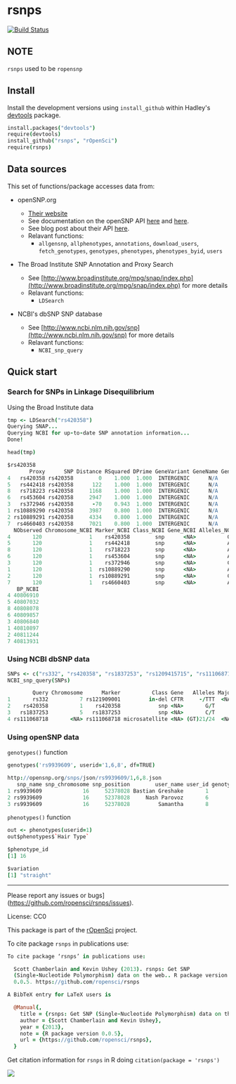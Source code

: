 rsnps
=======

[![Build Status](https://api.travis-ci.org/ropensci/rsnps.png)](https://travis-ci.org/ropensci/rsnps)

## NOTE
`rsnps` used to be `ropensnp`

## Install 
Install the development versions using `install_github` within Hadley's [devtools](https://github.com/hadley/devtools) package.

```coffee
install.packages("devtools")
require(devtools)
install_github("rsnps", "rOpenSci")
require(rsnps)
```

## Data sources
This set of functions/package accesses data from: 

+ openSNP.org
	+ [Their website](http://opensnp.org/)
	+ See documentation on the openSNP API [here](http://opensnp.org/faq#api) and [here](https://github.com/gedankenstuecke/snpr/wiki/JSON-API).
	+ See blog post about their API [here](http://opensnp.wordpress.com/2012/01/18/some-progress-on-the-api-json-endpoints/).
	+ Relavant functions:
		+ `allgensnp`, `allphenotypes`, `annotations`, `download_users`, `fetch_genotypes`, `genotypes`, `phenotypes`, `phenotypes_byid`, `users`


+ The Broad Institute SNP Annotation and Proxy Search
	+ See [http://www.broadinstitute.org/mpg/snap/index.php](http://www.broadinstitute.org/mpg/snap/index.php) for more details
	+ Relavant functions:
		+ `LDSearch`

+ NCBI's dbSNP SNP database
	+ See [http://www.ncbi.nlm.nih.gov/snp](http://www.ncbi.nlm.nih.gov/snp) for more details
	+ Relavant functions:
		+ `NCBI_snp_query`

## Quick start

### Search for SNPs in Linkage Disequilibrium 

Using the Broad Institute data

```coffee
tmp <- LDSearch("rs420358")
Querying SNAP...
Querying NCBI for up-to-date SNP annotation information...
Done!

head(tmp)
```

```coffee
$rs420358
       Proxy      SNP Distance RSquared DPrime GeneVariant GeneName GeneDescription Major Minor   MAF
4   rs420358 rs420358        0    1.000  1.000  INTERGENIC      N/A             N/A     C     A 0.167
5   rs442418 rs420358      122    1.000  1.000  INTERGENIC      N/A             N/A     C     T 0.167
8   rs718223 rs420358     1168    1.000  1.000  INTERGENIC      N/A             N/A     A     G 0.167
6   rs453604 rs420358     2947    1.000  1.000  INTERGENIC      N/A             N/A     A     G 0.167
3   rs372946 rs420358      -70    0.943  1.000  INTERGENIC      N/A             N/A     G     C 0.175
1 rs10889290 rs420358     3987    0.800  1.000  INTERGENIC      N/A             N/A     G     A 0.200
2 rs10889291 rs420358     4334    0.800  1.000  INTERGENIC      N/A             N/A     C     T 0.200
7  rs4660403 rs420358     7021    0.800  1.000  INTERGENIC      N/A             N/A     A     G 0.200
  NObserved Chromosome_NCBI Marker_NCBI Class_NCBI Gene_NCBI Alleles_NCBI Major_NCBI Minor_NCBI MAF_NCBI
4       120               1    rs420358        snp      <NA>          G/T          G          T   0.0891
5       120               1    rs442418        snp      <NA>          A/G          G          A   0.0891
8       120               1    rs718223        snp      <NA>          A/G          A          G   0.0891
6       120               1    rs453604        snp      <NA>          A/G          A          G   0.0836
3       120               1    rs372946        snp      <NA>          C/G          G          C   0.0891
1       120               1  rs10889290        snp      <NA>          A/G          G          A   0.1015
2       120               1  rs10889291        snp      <NA>          C/T          C          T   0.1015
7       120               1   rs4660403        snp      <NA>          A/G          A          G   0.0969
   BP_NCBI
4 40806910
5 40807032
8 40808078
6 40809857
3 40806840
1 40810897
2 40811244
7 40813931
```

### Using NCBI dbSNP data

```coffee
SNPs <- c("rs332", "rs420358", "rs1837253", "rs1209415715", "rs111068718")
NCBI_snp_query(SNPs)
```

```coffee
        Query Chromosome      Marker          Class Gene   Alleles Major Minor    MAF        BP
1       rs332          7 rs121909001         in-del CFTR     -/TTT  <NA>  <NA>     NA 117199646
2    rs420358          1    rs420358            snp <NA>       G/T     G     T 0.0891  40806910
3   rs1837253          5   rs1837253            snp <NA>       C/T     C     T 0.3627 110401871
4 rs111068718       <NA> rs111068718 microsatellite <NA> (GT)21/24  <NA>  <NA>     NA        NA
```


### Using openSNP data

`genotypes()` function

```coffee
genotypes('rs9939609', userid='1,6,8', df=TRUE)
```

```coffee
http://opensnp.org/snps/json/rs9939609/1,6,8.json
   snp_name snp_chromosome snp_position        user_name user_id genotype_id genotype
1 rs9939609             16     52378028 Bastian Greshake       1           9       AT
2 rs9939609             16     52378028     Nash Parovoz       6           5       AT
3 rs9939609             16     52378028         Samantha       8           2       TT
```

`phenotypes()` function

```coffee
out <- phenotypes(userid=1)
out$phenotypes$`Hair Type`
```

```coffee
$phenotype_id
[1] 16

$variation
[1] "straight"
```

---

Please report any issues or bugs](https://github.com/ropensci/rsnps/issues).

License: CC0

This package is part of the [rOpenSci](http://ropensci.org/packages) project.

To cite package `rsnps` in publications use:

```coffee
To cite package ‘rsnps’ in publications use:

  Scott Chamberlain and Kevin Ushey (2013). rsnps: Get SNP
  (Single-Nucleotide Polymorphism) data on the web.. R package version
  0.0.5. https://github.com/ropensci/rsnps

A BibTeX entry for LaTeX users is

  @Manual{,
    title = {rsnps: Get SNP (Single-Nucleotide Polymorphism) data on the web.},
    author = {Scott Chamberlain and Kevin Ushey},
    year = {2013},
    note = {R package version 0.0.5},
    url = {https://github.com/ropensci/rsnps},
  }
```

Get citation information for `rsnps` in R doing `citation(package = 'rsnps')`

[![](http://ropensci.org/public_images/github_footer.png)](http://ropensci.org)